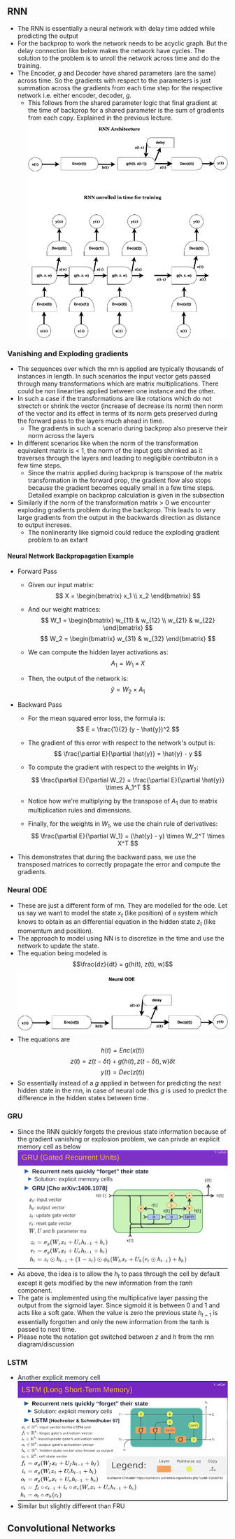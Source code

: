 ## RNN
- The RNN is essentially a neural network with delay time added while predicting the output
- For the backprop to work the network needs to be acyclic graph. But the delay connection like below makes the network have cycles. The solution to the problem is to unroll the network across time and do the training.
- The Encoder, $g$ and Decoder have shared parameters (are the same) across time. So the gradients with respect to the parameters is just summation across the gradients from each time step for the respective network i.e. either encoder, decoder, $g$.
    -  This follows from the shared parameter logic that final gradient at the time of backprop for a shared parameter is the sum of gradients from each copy. Explained in the previous lecture.
![Local Image](./rnn.png)
### Vanishing and Exploding gradients
- The sequences over which the rnn is applied are typically thousands of instances in length. In such scenarios the input vector gets passed through many transformations which are matrix multiplications. There could be non linearities applied between one instance and the other. 
- In such a case if the transformations are like rotations which do not strectch or shrink the vector (increase of decrease its norm) then norm of the vector and its effect in terms of its norm gets preserved during the forward pass to the layers much ahead in time.
    - The gradients in such a scenario during backprop also preserve their norm across the layers
- In different scenarios like when the norm of the transformation equivalent matrix is < 1, the norm of the input gets shrinked as it traverses through the layers and leading to negligible contributon in a few time steps.
    - Since the matrix applied during backprop is transpose of the matrix transformation in the forward prop, the gradient flow also stops because the gradient becomes equally small in a few time steps. Detailed example on backprop calculation is given in the subsection
- Similarly if the norm of the transformation matrix > 0 we encounter exploding gradients problem during the backprop. This leads to very large gradients from the output in the backwards direction as distance to output increses.
    - The nonlinerarity like sigmoid could reduce the exploding gradient problem to an extant
#### Neural Network Backpropagation Example
- Forward Pass
    - Given our input matrix:
    $$ X = \begin{bmatrix} x_1 \\ x_2 \end{bmatrix} $$
    
    - And our weight matrices:
    $$ W_1 = \begin{bmatrix} w_{11} & w_{12} \\ w_{21} & w_{22} \end{bmatrix} $$
    $$ W_2 = \begin{bmatrix} w_{31} & w_{32} \end{bmatrix} $$

    - We can compute the hidden layer activations as:
    $$ A_1 = W_1 \times X $$
    
    - Then, the output of the network is:
    $$ \hat{y} = W_2 \times A_1 $$

- Backward Pass
    - For the mean squared error loss, the formula is:
    $$ E = \frac{1}{2} (y - \hat{y})^2 $$

    - The gradient of this error with respect to the network's output is:
    $$ \frac{\partial E}{\partial \hat{y}} = \hat{y} - y $$

    - To compute the gradient with respect to the weights in $W_2$:
    $$ \frac{\partial E}{\partial W_2} = \frac{\partial E}{\partial \hat{y}} \times A_1^T $$
 
    - Notice how we're multiplying by the transpose of $A_1$ due to matrix multiplication rules and dimensions.

    - Finally, for the weights in $W_1$, we use the chain rule of derivatives:
    $$ \frac{\partial E}{\partial W_1} = (\hat{y} - y) \times W_2^T \times X^T $$
- This demonstrates that during the backward pass, we use the transposed matrices to correctly propagate the error and compute the gradients.
### Neural ODE
- These are just a different form of rnn. They are modelled for the ode. Let us say we want to model the state $x_t$ (like position) of a system which knows to obtain as an differential equation in the hidden state $z_t$ (like momemtum and position). 
- The approach to model using NN is to discretize in the time and use the network to update the state.
- The equation being modeled is $$\frac{dz}{dt} = g(h(t), z(t), w)$$
![Local Image](./neural_ode.png)
- The equations are 
$$h(t) = Enc(x(t))$$
$$z(t) = z(t-\delta t) + g(h(t), z(t-\delta t), w) \delta t$$
$$y(t) = Dec(z(t))$$
- So essentially instead of a $g$ applied in between for predicting the next hidden state in the rnn, in case of neural ode this $g$ is used to predict the difference in the hidden states between time.

### GRU
- Since the RNN quickly forgets the previous state information because of the gradient vanishing or explosion problem, we can privde an explicit memory cell as below
![Local Image](./gru.png)
- As above, the idea is to allow the $h_t$ to pass through the cell by default except it gets modified by the new information from the $tanh$ component.
- The gate is implemented using the multiplicative layer passing the output from the sigmoid layer. Since sigmoid it is between 0 and 1 and acts like a soft gate. When the value is zero the previous state $h_{t-1}$ is essentially forgotten and only the new information from the tanh is passed to next time.
- Please note the notation got switched between $z$ and $h$ from the rnn diagram/discussion

### LSTM
- Another explicit memory cell
![Local Image](./lstm.png)
- Similar but slightly different than FRU

## Convolutional Networks

